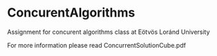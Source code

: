# ConcurentAlgorithms
Assignment for concurent algorithms class at Eötvös Loránd University

For more information please read ConcurrentSolutionCube.pdf
